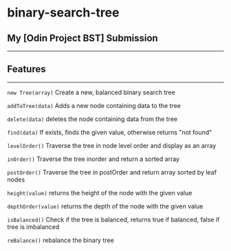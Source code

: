 <!-- @format -->

# binary-search-tree

## My [Odin Project BST] Submission

---

## Features

---

`new Tree(array)` Create a new, balanced binary search tree

`addToTree(data)` Adds a new node containing data to the tree

`delete(data)` deletes the node containing data from the tree

`find(data)` If exists, finds the given value, otherwise returns "not found"

`levelOrder()` Traverse the tree in node level order and display as an array

`inOrder()` Traverse the tree inorder and return a sorted array

`postOrder()` Traverse the tree in postOrder and return array sorted by leaf nodes

`height(value)` returns the height of the node with the given value

`depthOrder(value)` returns the depth of the node with the given value

`isBalanced()` Check if the tree is balanced, returns true if balanced, false if tree is imbalanced

`reBalance()` rebalance the binary tree

[Odin Project linked lists]: https://www.theodinproject.com/lessons/javascript-binary-search-trees
